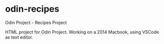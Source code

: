 # odin-recipes
Odin Project - Recipes Project

HTML project for Odin Project. Working on a 2014 Macbook, using VSCode as text editor.
